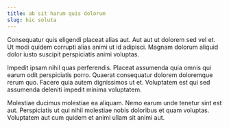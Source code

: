 ```yaml
---
title: ab sit harum quis dolorum
slug: hic soluta
---
```


Consequatur quis eligendi placeat alias aut. Aut aut ut dolorem sed vel et. Ut modi quidem corrupti alias animi ut id adipisci. Magnam dolorum aliquid dolor iusto suscipit perspiciatis animi voluptas.

Impedit ipsam nihil quas perferendis. Placeat assumenda quia omnis qui earum odit perspiciatis porro. Quaerat consequatur dolorem doloremque rerum quo. Facere quia autem dignissimos ut et. Voluptatem est qui sed assumenda deleniti impedit minima voluptatem.

Molestiae ducimus molestiae ea aliquam. Nemo earum unde tenetur sint est aut. Perspiciatis ut qui nihil molestiae nobis doloribus et quam voluptas. Voluptatem aut cum quidem et animi ullam sit animi aut.
